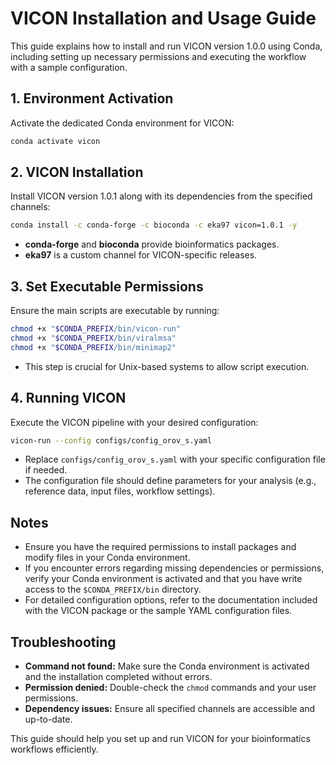# VICON Installation and Usage Guide

This guide explains how to install and run VICON version 1.0.0 using Conda, including setting up necessary permissions and executing the workflow with a sample configuration.

## 1. Environment Activation

Activate the dedicated Conda environment for VICON:

```bash
conda activate vicon
```


## 2. VICON Installation

Install VICON version 1.0.1 along with its dependencies from the specified channels:

```bash
conda install -c conda-forge -c bioconda -c eka97 vicon=1.0.1 -y
```

- **conda-forge** and **bioconda** provide bioinformatics packages.
- **eka97** is a custom channel for VICON-specific releases.


## 3. Set Executable Permissions

Ensure the main scripts are executable by running:

```bash
chmod +x "$CONDA_PREFIX/bin/vicon-run"
chmod +x "$CONDA_PREFIX/bin/viralmsa"
chmod +x "$CONDA_PREFIX/bin/minimap2"
```

- This step is crucial for Unix-based systems to allow script execution.


## 4. Running VICON

Execute the VICON pipeline with your desired configuration:

```bash
vicon-run --config configs/config_orov_s.yaml
```

- Replace `configs/config_orov_s.yaml` with your specific configuration file if needed.
- The configuration file should define parameters for your analysis (e.g., reference data, input files, workflow settings).


## Notes

- Ensure you have the required permissions to install packages and modify files in your Conda environment.
- If you encounter errors regarding missing dependencies or permissions, verify your Conda environment is activated and that you have write access to the `$CONDA_PREFIX/bin` directory.
- For detailed configuration options, refer to the documentation included with the VICON package or the sample YAML configuration files.


## Troubleshooting

- **Command not found:** Make sure the Conda environment is activated and the installation completed without errors.
- **Permission denied:** Double-check the `chmod` commands and your user permissions.
- **Dependency issues:** Ensure all specified channels are accessible and up-to-date.

This guide should help you set up and run VICON for your bioinformatics workflows efficiently.


